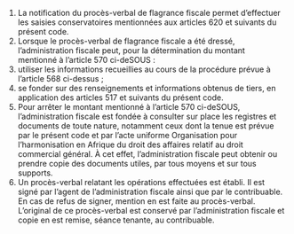 1)  La  notification  du  procès-verbal  de  flagrance  fiscale  permet d’effectuer les saisies conservatoires mentionnées aux articles 620 et suivants du présent code.
2) Lorsque le procès-verbal de flagrance fiscale a été dressé, l’administration fiscale
peut, pour la détermination du montant mentionné à l’article 570 ci-deSOUS :
1) utiliser les informations recueillies au cours de la procédure prévue à l’article
568 ci-dessus ;
2) se  fonder  sur  des  renseignements  et  informations  obtenus  de  tiers,  en
application des articles 517 et suivants du présent code.
3) Pour arrêter le montant mentionné à l’article 570 ci-deSOUS, l’administration fiscale
est fondée à consulter sur place les registres et documents de toute nature, notamment ceux dont la tenue est prévue par le présent code et par l’acte uniforme Organisation pour l’harmonisation en Afrique du droit des affaires relatif au droit commercial général. À cet effet, l’administration fiscale peut obtenir ou prendre copie des documents utiles, par tous moyens et sur tous supports.
4) Un procès-verbal relatant les opérations effectuées est établi. Il est signé par l’agent
de l’administration fiscale ainsi que par le contribuable. En cas de refus de signer, mention en  est  faite  au  procès-verbal.  L’original  de  ce  procès-verbal  est  conservé  par l’administration fiscale et copie en est remise, séance tenante, au contribuable.